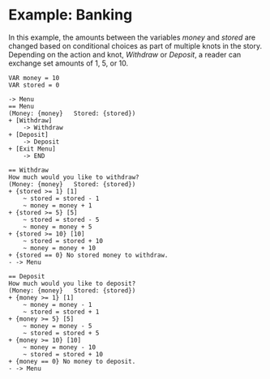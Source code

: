 # Example: Banking

In this example, the amounts between the variables *money* and *stored* are changed based on conditional choices as part of multiple knots in the story. Depending on the action and knot, *Withdraw* or *Deposit*, a reader can exchange set amounts of 1, 5, or 10.

```ink
VAR money = 10
VAR stored = 0

-> Menu
== Menu
(Money: {money}   Stored: {stored})
+ [Withdraw]
    -> Withdraw
+ [Deposit]
    -> Deposit
+ [Exit Menu]
    -> END

== Withdraw
How much would you like to withdraw?
(Money: {money}   Stored: {stored})
+ {stored >= 1} [1]
    ~ stored = stored - 1
    ~ money = money + 1
+ {stored >= 5} [5]
    ~ stored = stored - 5
    ~ money = money + 5
+ {stored >= 10} [10]
    ~ stored = stored + 10
    ~ money = money + 10
+ {stored == 0} No stored money to withdraw.
- -> Menu

== Deposit
How much would you like to deposit?
(Money: {money}   Stored: {stored})
+ {money >= 1} [1]
    ~ money = money - 1
    ~ stored = stored + 1
+ {money >= 5} [5]
    ~ money = money - 5
    ~ stored = stored + 5
+ {money >= 10} [10]
    ~ money = money - 10
    ~ stored = stored + 10
+ {money == 0} No money to deposit.
- -> Menu
```
